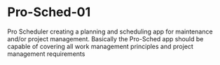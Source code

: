 # Pro-Sched-01
Pro Scheduler
creating a planning and scheduling app for maintenance and/or project management. Basically the Pro-Sched app should be capable of covering all work management principles and project management requirements
